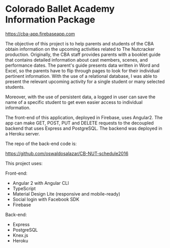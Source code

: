 # Colorado Ballet Academy Information Package

https://cba-app.firebaseapp.com

The objective of this project is to help parents and students of the CBA obtain information on the upcoming activities related to The Nutcracker production. Originally, the CBA staff provides parents with a booklet guide that contains detailed information about cast members, scenes, and performance dates. The parent's guide presents data written in Word and Excel, so the parents have to flip through pages to look for their individual pertinent information. With the use of a relational database, I was able to present the relevant upcoming activity for a single student or many selected students.

Moreover, with the use of persistent data, a logged in user can save the name of a specific student to get even easier access to individual information.

The front-end of this application, deployed in Firebase, uses Angular2. The app can make GET, POST, PUT and DELETE requests to the decoupled backend that uses Express and PostgreSQL. The backend was deployed in a Heroku server.

The repo of the back-end code is:

https://github.com/oswaldosalazar/CB-NUT-schedule2016

This project uses:

Front-end:
* Angular 2 with Angular CLI
* TypeScript
* Material Design Lite (responsive and mobile-ready)
* Social login with Facebook SDK
* Firebase

Back-end:
* Express
* PostgreSQL
* Knex.js
* Heroku
